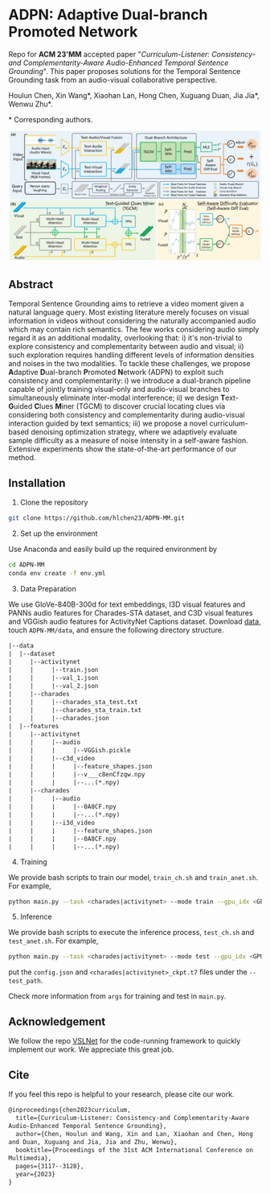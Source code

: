 # ADPN: Adaptive Dual-branch Promoted Network

Repo for **ACM 23'MM** accepted paper "*Curriculum-Listener: Consistency- and Complementarity-Aware Audio-Enhanced Temporal Sentence Grounding*". This paper proposes solutions for the Temporal Sentence Grounding task from an audio-visual collaborative perspective.

Houlun Chen, Xin Wang\*, Xiaohan Lan, Hong Chen, Xuguang Duan, Jia Jia\*, Wenwu Zhu\*.

\* Corresponding authors.

![framework](figures/framework_small.jpg)

## Abstract

Temporal Sentence Grounding aims to retrieve a video moment given a natural language query. Most existing literature merely focuses on visual information in videos without considering the naturally accompanied audio which may contain rich semantics. The few works considering audio simply regard it as an additional modality, overlooking that: i) it's non-trivial to explore consistency and complementarity between audio and visual; ii) such exploration requires handling different levels of information densities and noises in the two modalities. To tackle these challenges, we propose **A**daptive **D**ual-branch **P**romoted **N**etwork (ADPN) to exploit such consistency and complementarity: i) we introduce a dual-branch pipeline capable of jointly training visual-only and audio-visual branches to simultaneously eliminate inter-modal interference; ii) we design **T**ext-**G**uided **C**lues **M**iner (TGCM) to discover crucial locating clues via considering both consistency and complementarity during audio-visual interaction guided by text semantics; iii) we propose a novel curriculum-based denoising optimization strategy, where we adaptively evaluate sample difficulty as a measure of noise intensity in a self-aware fashion. Extensive experiments show the state-of-the-art performance of our method.



## Installation

1. Clone the repository

```bash
git clone https://github.com/hlchen23/ADPN-MM.git
```

2. Set up the environment

Use Anaconda and easily build up the required environment by

```bash
cd ADPN-MM
conda env create -f env.yml
```

3. Data Preparation

We use GloVe-840B-300d for text embeddings, I3D visual features and PANNs audio features for Charades-STA dataset, and C3D visual features and VGGish audio features for ActivityNet Captions dataset. Download [data](https://pan.baidu.com/s/1LxdASuOzueq_4YpEr2muAA?pwd=5w4h), touch `ADPN-MM/data`, and ensure the following directory structure.

```
|--data
|  |--dataset
|     |--activitynet
|     |     |--train.json
|     |     |--val_1.json
|     |     |--val_2.json
|     |--charades
|     |     |--charades_sta_test.txt
|     |     |--charades_sta_train.txt
|     |     |--charades.json
|  |--features
|     |--activitynet
|     |     |--audio
|     |     |     |--VGGish.pickle
|     |     |--c3d_video
|     |     |     |--feature_shapes.json
|     |     |     |--v___c8enCfzqw.npy
|     |     |     |--...(*.npy)
|     |--charades
|     |     |--audio
|     |     |     |--0A8CF.npy
|     |     |     |--...(*.npy)
|     |     |--i3d_video
|     |     |     |--feature_shapes.json
|     |     |     |--0A8CF.npy
|     |     |     |--...(*.npy)
```



4. Training

We provide bash scripts to train our model, `train_ch.sh` and `train_anet.sh`. For example,

```bash
python main.py --task <charades|activitynet> --mode train --gpu_idx <GPU INDEX>
```

5. Inference

We provide bash scripts to execute the inference process, `test_ch.sh` and `test_anet.sh`. For example,

```bash
python main.py --task <charades|activitynet> --mode test --gpu_idx <GPU INDEX> --test_path checkpoint/<charades|activitynet>
```

put the `config.json` and `<charades|activitynet>_ckpt.t7` files under the `--test_path`.



Check more information from `args` for training and test in `main.py`.



## Acknowledgement

We follow the repo [VSLNet](https://github.com/26hzhang/VSLNet) for the code-running framework to quickly implement our work. We appreciate this great job.

## Cite

If you feel this repo is helpful to your research, please cite our work.

```
@inproceedings{chen2023curriculum,
  title={Curriculum-Listener: Consistency-and Complementarity-Aware Audio-Enhanced Temporal Sentence Grounding},
  author={Chen, Houlun and Wang, Xin and Lan, Xiaohan and Chen, Hong and Duan, Xuguang and Jia, Jia and Zhu, Wenwu},
  booktitle={Proceedings of the 31st ACM International Conference on Multimedia},
  pages={3117--3128},
  year={2023}
}
```
